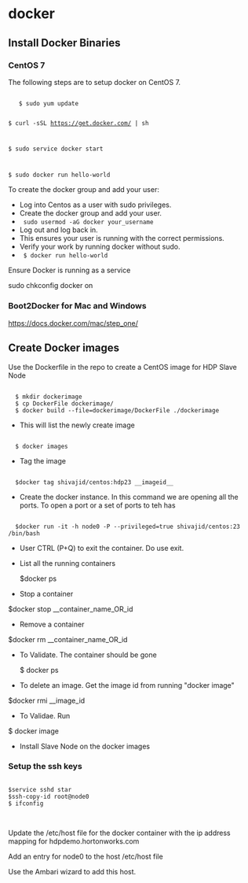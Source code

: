 # docker
## Install Docker Binaries

### CentOS 7
The following steps are to setup docker on CentOS 7.

<code>
   $ sudo yum update

   $ curl -sSL https://get.docker.com/ | sh

   $ sudo service docker start

   $ sudo docker run hello-world
</code>

To create the docker group and add your user:
* Log into Centos as a user with sudo privileges.
* Create the docker group and add your user.
* <code> sudo usermod -aG docker your_username </code>
* Log out and log back in.
* This ensures your user is running with the correct permissions.
* Verify your work by running docker without sudo.
* <code> $ docker run hello-world</code>

Ensure Docker is running as a service

  sudo chkconfig docker on

### Boot2Docker for Mac and Windows
  https://docs.docker.com/mac/step_one/

## Create Docker images 

Use the Dockerfile in the repo to create a CentOS image for HDP Slave Node

<code>
  $ mkdir dockerimage
  $ cp DockerFile dockerimage/
  $ docker build --file=dockerimage/DockerFile ./dockerimage
</code>


+ This will list the newly create image

<code>
  $ docker images 
</code>

+ Tag the image

<code>
  $docker tag shivajid/centos:hdp23 __imageid__
</code>

+ Create the docker instance. In this command we are opening all the ports. To open a port or a set of ports to teh has

<code>
  $docker run -it -h node0 -P --privileged=true shivajid/centos:23 /bin/bash
</code>


+  User CTRL (P+Q) to exit the container. Do use exit.

+ List all the running containers

  $docker ps

+  Stop a container

  $docker stop __container_name_OR_id

+  Remove a container

  $docker rm __container_name_OR_id

+ To Validate. The container should be gone

  $ docker ps

+  To delete an image. Get the image id from running "docker image"

  $docker rmi __image_id

+  To Validae. Run 

  $ docker image


+  Install Slave Node on the docker images

### Setup the ssh keys
<pre>
<code>
$service sshd star
$ssh-copy-id root@node0
$ ifconfig

</code>
</pre>

Update the /etc/host file for the docker container with the ip address mapping for hdpdemo.hortonworks.com

Add an entry for node0 to the host /etc/host file

Use the Ambari wizard to add this host. 
